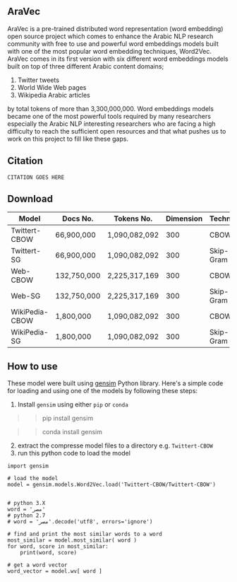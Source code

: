 ## AraVec
AraVec is a pre-trained distributed word representation (word embedding) open source project which comes to enhance the Arabic NLP research
community with free to use and powerful word embeddings models built with one of the most popular word embedding techniques, Word2Vec.
AraVec comes in its first version with six different word embeddings models built on top of three different Arabic content domains;
1. Twitter tweets
2. World Wide Web pages
3. Wikipedia Arabic articles

by total tokens of more than 3,300,000,000.
Word embeddings models became one of the most powerful tools required by many researchers especially the Arabic NLP interesting researchers who are facing
a high difficulty to reach the sufficient open resources and that what pushes us to work on this project to fill like these gaps. 

## Citation
`CITATION GOES HERE`

## Download
Model        	  | Docs No.             | Tokens No.    | Dimension	| Technique 	| Download |
-----        	  | --------             | ----------    | ---------	| --------- 	| -------- |
Twittert-CBOW          | 66,900,000           | 1,090,082,092 | 300	        | CBOW 	        | [Download](https://www.dropbox.com/preview/AraVec/Twt-CBOW.zip?role=personal) |
Twittert-SG          | 66,900,000           | 1,090,082,092 | 300	        | Skip-Gram 	        | [Download](https://www.dropbox.com/preview/AraVec/Twt-SG.zip?role=personal) |
Web-CBOW         | 132,750,000           | 2,225,317,169 | 300	        | CBOW 	        | [Download](https://www.dropbox.com/preview/AraVec/WWW-CBOW.zip?role=personal) |
Web-SG          | 132,750,000           | 2,225,317,169 | 300	        | Skip-Gram 	        | [Download](https://www.dropbox.com/preview/AraVec/WWW-SG.zip?role=personal) |
WikiPedia-CBOW          | 1,800,000           | 1,090,082,092 | 300	        | CBOW 	        | [Download](https://www.dropbox.com/preview/AraVec/Wiki-CBOW.zip?role=personal) |\
WikiPedia-SG          | 1,800,000           | 1,090,082,092 | 300	        | Skip-Gram 	        | [Download](https://www.dropbox.com/preview/AraVec/Wiki-SG.zip?role=personal) |


## How to use
These model were built using [gensim](https://radimrehurek.com/gensim/models/word2vec.html) Python library. Here's a simple code for loading and using
one of the models by following these steps:
1. Install `gensim` using either `pip` or `conda`

>> pip install gensim

>> conda install gensim

2. extract the compresse model files to a directory e.g. `Twittert-CBOW`
3. run this python code to load the model

```
import gensim

# load the model
model = gensim.models.Word2Vec.load('Twittert-CBOW/Twittert-CBOW')


# python 3.X
word = 'مصر'
# python 2.7
# word = 'مصر'.decode('utf8', errors='ignore')

# find and print the most similar words to a word
most_similar = model.most_similar( word )
for word, score in most_similar:
	print(word, score)
	
# get a word vector
word_vector = model.wv[ word ]

```